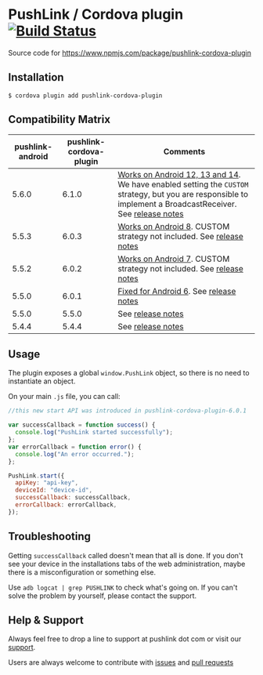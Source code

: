 # PushLink / Cordova plugin [![Build Status](https://github.com/pushlink/pushlink-cordova-plugin/actions/workflows/ci.yml/badge.svg)](https://github.com/pushlink/pushlink-cordova-plugin/actions/workflows/ci.yml)

Source code for https://www.npmjs.com/package/pushlink-cordova-plugin

## Installation

```
$ cordova plugin add pushlink-cordova-plugin
```

## Compatibility Matrix

| pushlink-android | pushlink-cordova-plugin | Comments                                                                                                                                                               |
| ---------------- | ----------------------- | ---------------------------------------------------------------------------------------------------------------------------------------------------------------------- |
| 5.6.0            | 6.1.0                   | [Works on Android 12, 13 and 14](https://docs.pushlink.com/android-versions#android-12-13-and-14).<br>We have enabled setting the `CUSTOM` strategy, but you are responsible to implement a BroadcastReceiver. See [release notes](https://github.com/pushlink/pushlink-cordova-plugin/releases/tag/v6.1.0) |
| 5.5.3            | 6.0.3                   | [Works on Android 8](https://pushlink.gitbook.io/docs/android-7-and-8#android-8-oreo). CUSTOM strategy not included. See [release notes](https://github.com/pushlink/pushlink-cordova-plugin/releases/tag/6.0.3)                                                  |
| 5.5.2            | 6.0.2                   | [Works on Android 7](https://pushlink.gitbook.io/docs/android-7-and-8#android-7-nougat). CUSTOM strategy not included. See [release notes](https://github.com/pushlink/pushlink-cordova-plugin/releases/tag/6.0.2)                                                |
| 5.5.0            | 6.0.1                   | [Fixed for Android 6](https://github.com/pushlink/pushlink-cordova-plugin/issues/10). See [release notes](https://github.com/pushlink/pushlink-cordova-plugin/releases/tag/6.0.1)                                                                                   |
| 5.5.0            | 5.5.0                   | See [release notes](https://github.com/pushlink/pushlink-cordova-plugin/releases/tag/5.5.0)                                                                                                                                                                      |
| 5.4.4            | 5.4.4                   | See [release notes](https://github.com/pushlink/pushlink-cordova-plugin/releases/tag/5.4.4)                                                                                                                                                                      |

## Usage

The plugin exposes a global `window.PushLink` object, so there is no need to instantiate an object.

On your main `.js` file, you can call:

```javascript
//this new start API was introduced in pushlink-cordova-plugin-6.0.1

var successCallback = function success() {
  console.log("PushLink started successfully");
};
var errorCallback = function error() {
  console.log("An error occurred.");
};

PushLink.start({
  apiKey: "api-key",
  deviceId: "device-id",
  successCallback: successCallback,
  errorCallback: errorCallback,
});
```

## Troubleshooting

Getting `successCallback` called doesn't mean that all is done. If you don't see your device in the installations tabs of the web administration, maybe there is a misconfiguration or something else.

Use `adb logcat | grep PUSHLINK` to check what's going on. If you can't solve the problem by yourself, please contact the support.

## Help & Support

Always feel free to drop a line to support at pushlink dot com or visit our [support](https://www.pushlink.com/support.xhtml).

Users are always welcome to contribute with [issues](https://github.com/pushlink/pushlink-cordova-plugin/issues) and [pull requests](https://github.com/pushlink/pushlink-cordova-plugin/pulls)

